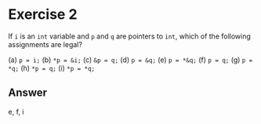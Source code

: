 # Exercise 2

If `i` is an `int` variable and `p` and `q` are pointers to `int`, which of the following assignments are legal?

(a) `p = i;`
(b) `*p = &i;`
(c) `&p = q;`
(d) `p = &q;`
(e) `p = *&q;`
(f) `p = q;`
(g) `p = *q;`
(h) `*p = q;`
(i) `*p = *q;`

## Answer

e, f, i

